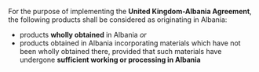 For the purpose of implementing the **United Kingdom-Albania Agreement**, the following products shall be considered as originating in Albania:
- products **wholly obtained** in Albania *or*
- products obtained in Albania incorporating materials which have not been wholly obtained there, provided that such materials have undergone **sufficient working or processing in Albania**

